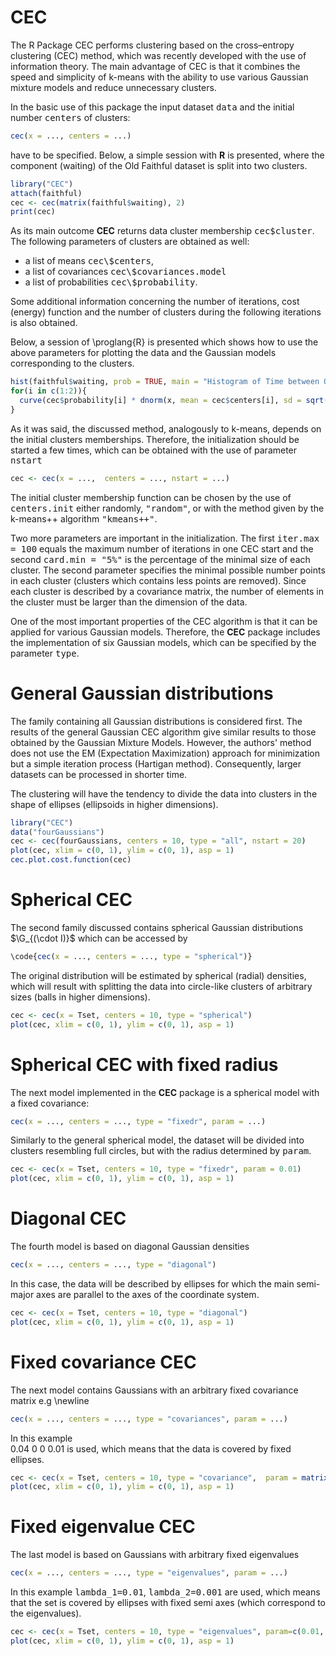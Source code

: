CEC
===

The R Package CEC performs clustering based on the cross–entropy clustering (CEC) method, which was recently developed with the use of information theory. The main advantage of CEC is that it combines the speed and simplicity of k-means with the ability to use various Gaussian mixture models and reduce unnecessary clusters.

In the basic use of this package the input dataset <tt>data</tt> and the initial number <tt>centers</tt> of clusters: <br />

```R
cec(x = ..., centers = ...)
```
have to be specified. Below, a simple session with <b>R</b> is presented, where the component
(waiting) of the Old Faithful dataset is split into two clusters.

```R
library("CEC")
attach(faithful)
cec <- cec(matrix(faithful$waiting), 2)
print(cec)
```

As its main outcome <b>CEC</b> returns data cluster membership <tt>cec\$cluster</tt>. The following parameters of 
clusters are obtained as well:
<ul>
<li> a list of means <tt>cec\$centers</tt>, </li>
<li> a list of covariances <tt>cec\$covariances.model</tt> </li>
<li> a list of probabilities <tt>cec\$probability</tt>. </li>
</ul>

Some additional information concerning the number of iterations, cost (energy) function and the number of clusters during the following iterations is also obtained.

Below, a session of \proglang{R} is presented which shows how to use the above parameters for plotting the data and the Gaussian models corresponding to the clusters.

```R
hist(faithful$waiting, prob = TRUE, main = "Histogram of Time between Old Faithful eruptions", xlab = "Minutes", ylim = c(0, 0.05));
for(i in c(1:2)){
  curve(cec$probability[i] * dnorm(x, mean = cec$centers[i], sd = sqrt(cec$covariances[[i]][1])), add = T, col = i + 1)  
}
```

As it was said, the discussed method, analogously to k-means, depends on the initial clusters memberships. Therefore, the initialization should be started a few times, which can be obtained with the use of parameter <tt>nstart</tt> 
```R
cec <- cec(x = ...,  centers = ..., nstart = ...)
```
The initial cluster membership function can be chosen by the use of <tt>centers.init</tt> either randomly, <tt>"random"</tt>, or with the method given by the k-means++ algorithm <tt>"kmeans++"</tt>. 

Two more parameters are important in the initialization. The first <tt>iter.max = 100</tt> equals the maximum number of iterations in one CEC start and the second  <tt>card.min = "5\%"</tt> is the percentage of the minimal size of each cluster. The second parameter specifies the minimal possible number points in each cluster (clusters which contains less points are removed). Since each cluster is described by a covariance matrix, the number of elements in the cluster must be larger than the dimension of the data.

One of the most important properties of the CEC algorithm is that it can be applied for various Gaussian models. Therefore, the <b>CEC</b> package includes the implementation of six Gaussian models, which can be specified by the parameter <tt>type</tt>.

General Gaussian distributions
===

The family containing all Gaussian distributions is considered first. 
The results of the general Gaussian CEC algorithm give similar results to those obtained  by the Gaussian Mixture Models. 
However, the authors' method does not use the EM (Expectation Maximization) approach for minimization but a simple iteration process (Hartigan method). Consequently,  larger datasets can be processed in shorter time.

The clustering will have the tendency to divide
the data into clusters in the shape of ellipses
(ellipsoids in higher dimensions). 
 
```R
library("CEC")
data("fourGaussians")
cec <- cec(fourGaussians, centers = 10, type = "all", nstart = 20)
plot(cec, xlim = c(0, 1), ylim = c(0, 1), asp = 1)
cec.plot.cost.function(cec)
```

Spherical CEC
===

The second family discussed contains spherical Gaussian distributions $\G_{(\cdot I)}$ which 
can be accessed by
```R
\code{cec(x = ..., centers = ..., type = "spherical")}
```
The original distribution will be estimated by spherical (radial) densities, which will result with splitting the data into circle-like clusters of arbitrary sizes (balls in higher dimensions). 

```R
cec <- cec(x = Tset, centers = 10, type = "spherical")
plot(cec, xlim = c(0, 1), ylim = c(0, 1), asp = 1)
```

Spherical CEC with fixed radius
===

The next model implemented in the <b>CEC</b> package is a spherical model with a fixed covariance: 
```R
cec(x = ..., centers = ..., type = "fixedr", param = ...)
```
Similarly to the general spherical model, the dataset will be divided into clusters resembling full circles, but with the radius determined by <tt>param</tt>.

```R
cec <- cec(x = Tset, centers = 10, type = "fixedr", param = 0.01)
plot(cec, xlim = c(0, 1), ylim = c(0, 1), asp = 1)
```

Diagonal CEC
===

The fourth model is based on diagonal Gaussian densities 
```R
cec(x = ..., centers = ..., type = "diagonal") 
```

In this case, the data will be described by ellipses for which the main semi-major axes are parallel to the axes of the coordinate system. 

```R
cec <- cec(x = Tset, centers = 10, type = "diagonal")
plot(cec, xlim = c(0, 1), ylim = c(0, 1), asp = 1)
```
 
Fixed covariance CEC
===

The next model contains Gaussians with an arbitrary fixed covariance matrix  e.g \newline
```R
cec(x = ..., centers = ..., type = "covariances", param = ...)
```
In this example <br />
<prev>
0.04  0
0     0.01
</prev>
is used, which means that the data is covered by fixed ellipses.

```R
cec <- cec(x = Tset, centers = 10, type = "covariance",  param = matrix(c(0.04, 0, 0, 0.01), 2))
plot(cec, xlim = c(0, 1), ylim = c(0, 1), asp = 1)
```

Fixed eigenvalue CEC
===

The last model is based on Gaussians with arbitrary fixed eigenvalues  
```R
cec(x = ..., centers = ..., type = "eigenvalues", param = ...) 
```
In this example <tt>lambda_1=0.01</tt>, <tt>lambda_2=0.001</tt> are used, which means that the set is covered by ellipses with fixed semi axes (which correspond to the eigenvalues). 

```R
cec <- cec(x = Tset, centers = 10, type = "eigenvalues", param=c(0.01, 0.001))
plot(cec, xlim = c(0, 1), ylim = c(0, 1), asp = 1)
```



